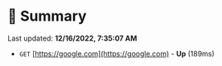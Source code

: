 # 📖 Summary
Last updated: **12/16/2022, 7:35:07 AM**

- `GET` [https://google.com](https://google.com) - **Up** (189ms)
